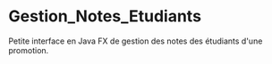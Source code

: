 # Gestion_Notes_Etudiants
Petite interface en Java FX de gestion des notes des étudiants d'une promotion.
